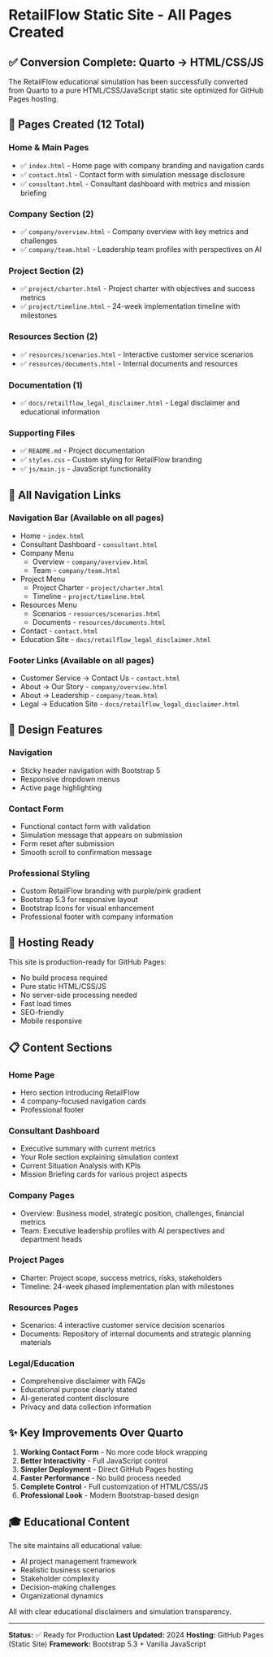 # RetailFlow Static Site - All Pages Created

## ✅ Conversion Complete: Quarto → HTML/CSS/JS

The RetailFlow educational simulation has been successfully converted from Quarto to a pure HTML/CSS/JavaScript static site optimized for GitHub Pages hosting.

## 📄 Pages Created (12 Total)

### Home & Main Pages
- ✅ `index.html` - Home page with company branding and navigation cards
- ✅ `contact.html` - Contact form with simulation message disclosure
- ✅ `consultant.html` - Consultant dashboard with metrics and mission briefing

### Company Section (2)
- ✅ `company/overview.html` - Company overview with key metrics and challenges
- ✅ `company/team.html` - Leadership team profiles with perspectives on AI

### Project Section (2)
- ✅ `project/charter.html` - Project charter with objectives and success metrics
- ✅ `project/timeline.html` - 24-week implementation timeline with milestones

### Resources Section (2)
- ✅ `resources/scenarios.html` - Interactive customer service scenarios
- ✅ `resources/documents.html` - Internal documents and resources

### Documentation (1)
- ✅ `docs/retailflow_legal_disclaimer.html` - Legal disclaimer and educational information

### Supporting Files
- ✅ `README.md` - Project documentation
- ✅ `styles.css` - Custom styling for RetailFlow branding
- ✅ `js/main.js` - JavaScript functionality

## 🔗 All Navigation Links

### Navigation Bar (Available on all pages)
- Home - `index.html`
- Consultant Dashboard - `consultant.html`
- Company Menu
  - Overview - `company/overview.html`
  - Team - `company/team.html`
- Project Menu
  - Project Charter - `project/charter.html`
  - Timeline - `project/timeline.html`
- Resources Menu
  - Scenarios - `resources/scenarios.html`
  - Documents - `resources/documents.html`
- Contact - `contact.html`
- Education Site - `docs/retailflow_legal_disclaimer.html`

### Footer Links (Available on all pages)
- Customer Service → Contact Us - `contact.html`
- About → Our Story - `company/overview.html`
- About → Leadership - `company/team.html`
- Legal → Education Site - `docs/retailflow_legal_disclaimer.html`

## 🎨 Design Features

### Navigation
- Sticky header navigation with Bootstrap 5
- Responsive dropdown menus
- Active page highlighting

### Contact Form
- Functional contact form with validation
- Simulation message that appears on submission
- Form reset after submission
- Smooth scroll to confirmation message

### Professional Styling
- Custom RetailFlow branding with purple/pink gradient
- Bootstrap 5.3 for responsive layout
- Bootstrap Icons for visual enhancement
- Professional footer with company information

## 🚀 Hosting Ready

This site is production-ready for GitHub Pages:
- No build process required
- Pure static HTML/CSS/JS
- No server-side processing needed
- Fast load times
- SEO-friendly
- Mobile responsive

## 📋 Content Sections

### Home Page
- Hero section introducing RetailFlow
- 4 company-focused navigation cards
- Professional footer

### Consultant Dashboard
- Executive summary with current metrics
- Your Role section explaining simulation context
- Current Situation Analysis with KPIs
- Mission Briefing cards for various project aspects

### Company Pages
- Overview: Business model, strategic position, challenges, financial metrics
- Team: Executive leadership profiles with AI perspectives and department heads

### Project Pages
- Charter: Project scope, success metrics, risks, stakeholders
- Timeline: 24-week phased implementation plan with milestones

### Resources Pages
- Scenarios: 4 interactive customer service decision scenarios
- Documents: Repository of internal documents and strategic planning materials

### Legal/Education
- Comprehensive disclaimer with FAQs
- Educational purpose clearly stated
- AI-generated content disclosure
- Privacy and data collection information

## ✨ Key Improvements Over Quarto

1. **Working Contact Form** - No more code block wrapping
2. **Better Interactivity** - Full JavaScript control
3. **Simpler Deployment** - Direct GitHub Pages hosting
4. **Faster Performance** - No build process needed
5. **Complete Control** - Full customization of HTML/CSS/JS
6. **Professional Look** - Modern Bootstrap-based design

## 🎓 Educational Content

The site maintains all educational value:
- AI project management framework
- Realistic business scenarios
- Stakeholder complexity
- Decision-making challenges
- Organizational dynamics

All with clear educational disclaimers and simulation transparency.

---

**Status:** ✅ Ready for Production
**Last Updated:** 2024
**Hosting:** GitHub Pages (Static Site)
**Framework:** Bootstrap 5.3 + Vanilla JavaScript
